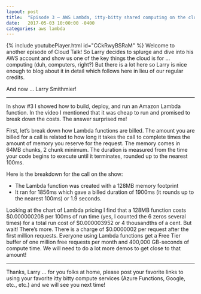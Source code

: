```yaml
---
layout: post
title:  "Episode 3 – AWS Lambda, itty-bitty shared computing on the cloud for pennies …"
date:   2017-05-03 10:00:00 -0400
categories: aws lambda
---
```

{% include youtubePlayer.html id="CCkRwyBSRaM" %}
Welcome to another episode of Cloud Talk!  So Larry decides to splurge and dive into his AWS account and show us one of the key things the cloud is for … computing (duh, computers, right?)   But there is a lot here so Larry is nice enough to blog about it in detail which follows here in lieu of our regular credits.

And now … Larry Smithmier!

---

In show #3 I showed how to build, deploy, and run an Amazon Lambda function.  In the video I mentioned that it was cheap to run and promised to break down the costs.  The answer surprised me!

First, let’s break down how Lambda functions are billed.  The amount you are billed for a call is related to how long it takes the call to complete times the amount of memory you reserve for the request.  The memory comes in 64MB chunks, 2 chunk minimum.  The duration is measured from the time your code begins to execute until it terminates, rounded up to the nearest 100ms.

Here is the breakdown for the call on the show:

- The Lambda function was created with a 128MB memory footprint
- It ran for 1856ms which gave a billed duration of 1900ms (it rounds up to the nearest 100ms) or 1.9 seconds.

Looking at the chart of Lambda pricing I find that a 128MB function costs $0.000000208 per 100ms of run time (yes, I counted the 6 zeros several times) for a total run cost of $0.000003952 or 4 thousandths of a cent.  But wait!  There’s more.  There is a charge of $0.0000002 per request after the first million requests.  Everyone using Lambda functions get a Free Tier buffer of one million free requests per month and 400,000 GB-seconds of compute time.  We will need to do a lot more demos to get close to that amount!

---

Thanks, Larry … for you folks at home, please post your favorite links to using your favorite itty bitty compute services (Azure Functions, Google, etc., etc.)  and we will see you next time!